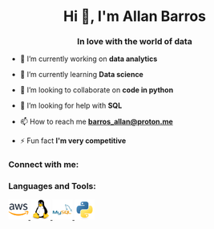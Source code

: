 <h1 align="center">Hi 👋, I'm Allan Barros</h1>
<h3 align="center">In love with the world of data</h3>


- 🔭 I’m currently working on **data analytics**

- 🌱 I’m currently learning **Data science**

- 👯 I’m looking to collaborate on **code in python**

- 🤝 I’m looking for help with **SQL**

- 📫 How to reach me **barros_allan@proton.me**

- ⚡ Fun fact **I'm very competitive**

<h3 align="left">Connect with me:</h3>
<p align="left">
</p>

<h3 align="left">Languages and Tools:</h3>
<p align="left"> <a href="https://aws.amazon.com" target="_blank" rel="noreferrer"> <img src="https://raw.githubusercontent.com/devicons/devicon/master/icons/amazonwebservices/amazonwebservices-original-wordmark.svg" alt="aws" width="40" height="40"/> </a> <a href="https://www.linux.org/" target="_blank" rel="noreferrer"> <img src="https://raw.githubusercontent.com/devicons/devicon/master/icons/linux/linux-original.svg" alt="linux" width="40" height="40"/> </a> <a href="https://www.mysql.com/" target="_blank" rel="noreferrer"> <img src="https://raw.githubusercontent.com/devicons/devicon/master/icons/mysql/mysql-original-wordmark.svg" alt="mysql" width="40" height="40"/> </a> <a href="https://www.python.org" target="_blank" rel="noreferrer"> <img src="https://raw.githubusercontent.com/devicons/devicon/master/icons/python/python-original.svg" alt="python" width="40" height="40"/> </a> </p>
<!---

- 👋 Hi, I’m Allan Barros
- 👀 I’m interested in data analytics
- 🌱 I’m currently learning python and machine learning
- 💞️ I’m looking to collaborate on ...
- 📫 How to reach me barros_allan@proton.me


BarrosAllan/BarrosAllan is a ✨ special ✨ repository because its `README.md` (this file) appears on your GitHub profile.
You can click the Preview link to take a look at your changes.
--->

